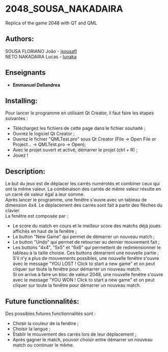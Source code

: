 # 2048_SOUSA_NAKADAIRA
Replica of the game 2048 with QT and QML

## Authors:

  SOUSA FLORIANO João - [jsousafl](https://github.com/jsousafl)  
  NETO NAKADAIRA Lucas - [lunaka](https://github.com/lunaka)
  
## Enseignants

* **Emmanuel Dellandrea**

## Installing:

Pour lancer le programme en utilisant Qt Creator, il faut faire les étapes suivantes :

* Téléchargez les fichiers de cette page dans le fichier souhaité ;
* Ouvrez le logiciel Qt Creator ;
* Ouvrez le fichier "QMLTest.pro" sous Qt Creator (File -> Open File or Project... -> QMLTest.pro -> Open);
* Avec le projet ouvert et activé, démarrer le projet (ctrl + R) ;
* Jouez !

## Description:
  
  Le but du jeux est de déplacer les carrés numérotés et combiner ceux qui ont la même valeur. La combinaison des carrés de même valeur résulte en un carré de valeur égal à leur somme.  
  Après lancer le programme, une fenêtre s'ouvre avec un tableau de dimension 4x4. Le déplacement des carrés sont fait à partir des flèches du clavier.  
  La fenêtre est composée par :  
  * Le score du match en cours et le meilleur score des matchs déjà joués affichés en haut de la fenêtre ; 
  * Le button "New Game" qui permet de démarrer un nouveau match ;
  * Le button "Undo" qui permet de retourner au dernier mouvement fait ;
  * Les buttons "4x4", "5x5" et "6x6" qui permettent de redimensionner le tableau à la taille choisie. Ces buttons démarrent une nouvelle partie ;
  S'il n'y a plus de mouvements possibles, une nouvelle fenêtre s'ouvre avec le message "YOU LOST ! Click to start a new game" et on peut cliquer sur toute la fenêtre pour démarrer un nouveau match.  
  Si on arrive à faire un bloc de valeur 2048, une nouvelle fenêtre s'ouvre avec le message "YOU WON ! Click to start a new game" et on peut cliquer sur toute la fenêtre pour démarrer un nouveau match.  

## Future functionnalités:
  Des possibles futures functionnalités sont :
  * Chosir la couleur de la fenêtre ;
  * Choisir la langue ;
  * Établir le mouvement des carrés lors de leur déplacement ;
  * Après gagner le match, pouvoir choisir entre démarrer un nouveau match ou continuer le même.
